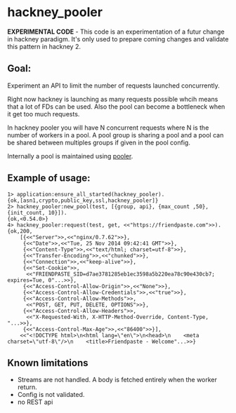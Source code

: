 # hackney_pooler


**EXPERIMENTAL CODE** - This code is an experimentation of a futur change in
hackney paradigm. It's only used to prepare coming changes and validate this
pattern in hackney 2.

## Goal:

Experiment an API to limit the number of requests launched concurrently.

Right now hackney is launching as many requests possible whcih means that a
lot of FDs can be used. Also the pool can become a bottleneck when it get too
much requests.

In hackney pooler you will have N concurrent requests where N is the number of
workers in a pool. A pool group is sharing a pool and a pool can be shared
between multiples groups if given in the pool config.

Internally a pool is maintained using
[pooler](https://github.com/seth/pooler).

## Example of usage:

    1> application:ensure_all_started(hackney_pooler).
    {ok,[asn1,crypto,public_key,ssl,hackney_pooler]}
    2> hackney_pooler:new_pool(test, [{group, api}, {max_count ,50}, {init_count, 10}]).
    {ok,<0.54.0>}
    4> hackney_pooler:request(test, get, <<"https://friendpaste.com">>).
    {ok,200,
        [{<<"Server">>,<<"nginx/0.7.62">>},
         {<<"Date">>,<<"Tue, 25 Nov 2014 09:42:41 GMT">>},
         {<<"Content-Type">>,<<"text/html; charset=utf-8">>},
         {<<"Transfer-Encoding">>,<<"chunked">>},
         {<<"Connection">>,<<"keep-alive">>},
         {<<"Set-Cookie">>,
          <<"FRIENDPASTE_SID=d7ae3781285eb1ec3598a5b220ea78c90e430cb7; expires=Tue, 0"...>>},
         {<<"Access-Control-Allow-Origin">>,<<"None">>},
         {<<"Access-Control-Allow-Credentials">>,<<"true">>},
         {<<"Access-Control-Allow-Methods">>,
          <<"POST, GET, PUT, DELETE, OPTIONS">>},
         {<<"Access-Control-Allow-Headers">>,
          <<"X-Requested-With, X-HTTP-Method-Override, Content-Type, "...>>},
         {<<"Access-Control-Max-Age">>,<<"86400">>}],
        <<"<!DOCTYPE html>\n<html lang=\"en\">\n<head>\n    <meta charset=\"utf-8\"/>\n    <title>Friendpaste - Welcome"...>>}


## Known limitations

- Streams are not handled. A body is fetched entirely when the worker return.
- Config is not validated.
- no REST api
